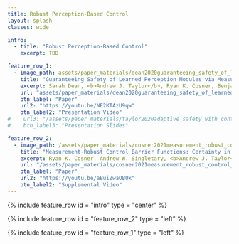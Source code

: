 ```yaml
---
title: Robust Perception-Based Control
layout: splash
classes: wide

intro:
  - title: "Robust Perception-Based Control"
    excerpt: TBD

feature_row_1:
  - image_path: assets/paper_materials/dean2020guaranteeing_safety_of_learned_perception_modules_via_measurement_robust_control_barrier_functions/camera_feed_enhanced.png
    title: "Guaranteeing Safety of Learned Perception Modules via Measurement-Robust Control Barrier Functions"
    excerpt: Sarah Dean, <b>Andrew J. Taylor</b>, Ryan K. Cosner, Benjamin Recht, and Aaron D. Ames, in <i>Proceedings of the 4th Conference on Robotics Learning (CoRL)</i>, Boston, MA, USA, 2020. <br> <br> *Best Paper Nominee* <br> <br> <b>Abstract:</b> Modern nonlinear control theory seeks to develop feedback controllers that endow systems with properties such as safety and stability. The guarantees ensured by these controllers often rely on accurate estimates of the system state for determining control actions. In practice, measurement model uncertainty can lead to error in state estimates that degrades these guarantees. In this paper, we seek to unify techniques from control theory and machine learning to synthesize controllers that achieve safety in the presence of measurement model uncertainty. We define the notion of a Measurement-Robust Control Barrier Function (MR-CBF) as a tool for determining safe control inputs when facing measurement model uncertainty. Furthermore, MR-CBFs are used to inform sampling methodologies for learning-based perception systems and quantify tolerable error in the resulting learned models. We demonstrate the efficacy of MR-CBFs in achieving safety with measurement model uncertainty on a simulated Segway system.
    url: "assets/paper_materials/dean2020guaranteeing_safety_of_learned_perception_modules_via_measurement_robust_control_barrier_functions/paper.pdf"
    btn_label: "Paper"
    url2: "https://youtu.be/NE2KTAzU9qw"    
    btn_label2: "Presentation Video"
#    url3: "/assets/paper_materials/taylor2020adaptive_safety_with_control_barrier_functions/presentation_slides.pdf"
#    btn_label3: "Presentation Slides"

feature_row_2:
  - image_path: /assets/paper_materials/cosner2021measurement_robust_control_barrier_functions_certainty_in_safety_with_uncertainty_in_state/gait_tile.png
    title: "Measurement-Robust Control Barrier Functions: Certainty in Safety with Uncertainty in State"
    excerpt: Ryan K. Cosner, Andrew W. Singletary, <b>Andrew J. Taylor</b>, Tamas G. Molnár, Katherine L. Bouman, and Aaron D. Ames, in <i>Proceedings of the IEEE/RSJ International Conference on Intelligent Robots and Systems (IROS)</i>, Prague, Czech Republic, 2021, pp.6286-6291. <br> <br> <b>Abstract:</b> The increasing complexity of modern robotic systems and the environments they operate in necessitates the formal consideration of safety in the presence of imperfect measurements. In this paper we propose a rigorous framework for safety-critical control of systems with erroneous state estimates. We develop this framework by leveraging Control Barrier Functions (CBFs) and unifying the method of Backup Sets for synthesizing control invariant sets with robustness requirements---the end result is the synthesis of <i>Measurement-Robust Control Barrier Functions (MR-CBFs)</i>. This provides theoretical guarantees on safe behavior in the presence of imperfect measurements and improved robustness over standard CBF approaches. We demonstrate the efficacy of this framework both in simulation and experimentally on a Segway platform using an onboard stereo-vision camera for state estimation.
    url: "/assets/paper_materials/cosner2021measurement_robust_control_barrier_functions_certainty_in_safety_with_uncertainty_in_state/paper.pdf"
    btn_label: "Paper"
    url2: "https://youtu.be/aBuiZwaOBUk"
    btn_label2: "Supplemental Video"
---
```


{% include feature_row id = "intro" type = "center" %}

{% include feature_row id = "feature_row_2" type = "left" %}

{% include feature_row id = "feature_row_1" type = "left" %}
